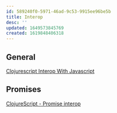 ```yaml
---
id: 589240f0-5971-46ad-9c53-9915ee96be5b
title: Interop
desc: ''
updated: 1649573845769
created: 1619848406318
---
```



## General

[Clojurescript Interop With Javascript](https://lwhorton.github.io/2018/10/20/clojurescript-interop-with-javascript.html)

## Promises

[ClojureScript - Promise interop](https://clojurescript.org/guides/promise-interop)